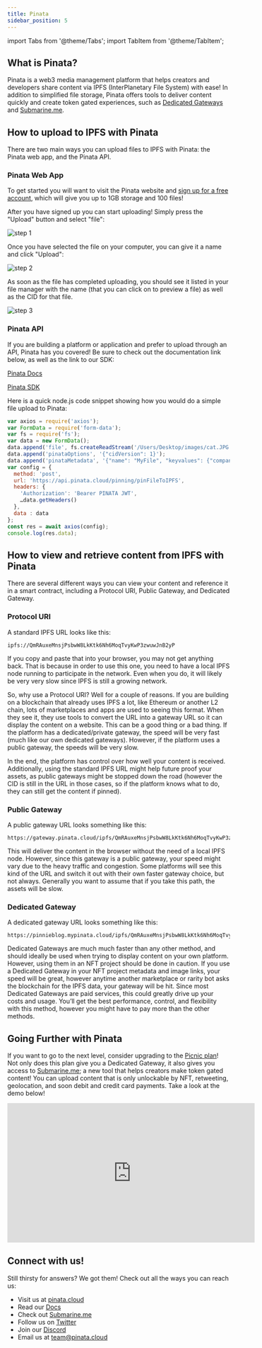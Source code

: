 ```yaml
---
title: Pinata
sidebar_position: 5
---
```


import Tabs from '@theme/Tabs';
import TabItem from '@theme/TabItem';

## What is Pinata?


Pinata is a web3 media management platform that helps creators and developers share content via IPFS (InterPlanetary File System) with ease! In addition to simplified file storage, Pinata offers tools to deliver content quickly and create token gated experiences, such as  [Dedicated Gateways](https://www.pinata.cloud/dedicated-gateways?utm_source=dev-docs&utm_medium=dev-docs&utm_campaign=&utm_content=shardeum)  and [ Submarine.me](http://submarine.me/?utm_source=dev-docs&utm_medium=dev-docs&utm_campaign=&utm_content=shardeum).

## How to upload to IPFS with Pinata


There are two main ways you can upload files to IPFS with Pinata: the Pinata web app, and the Pinata API.

### Pinata Web App


To get started you will want to visit the Pinata website and  [sign up for a free account](https://www.pinata.cloud/pricing?utm_source=dev-docs&utm_medium=dev-docs&utm_campaign=&utm_content=shardeum), which will give you up to 1GB storage and 100 files!

After you have signed up you can start uploading! Simply press the "Upload" button and select "file":

<img src="https://gateway.pinata.cloud/ipfs/QmNWiQyceu4eTQ9NJK7QEGtuYwPZw6UNcuR32x78UoqvpM/1.jpg" alt="step 1" />

Once you have selected the file on your computer, you can give it a name and click "Upload":

<img src="https://gateway.pinata.cloud/ipfs/QmNWiQyceu4eTQ9NJK7QEGtuYwPZw6UNcuR32x78UoqvpM/3.jpg" alt="step 2" />

As soon as the file has completed uploading, you should see it listed in your file manager with the name (that you can click on to preview a file) as well as the CID for that file.

<img src="https://gateway.pinata.cloud/ipfs/QmNWiQyceu4eTQ9NJK7QEGtuYwPZw6UNcuR32x78UoqvpM/4.jpg" alt="step 3" />

### Pinata API


If you are building a platform or application and prefer to upload through an API, Pinata has you covered! Be sure to check out the documentation link below, as well as the link to our SDK:

 [Pinata Docs](https://docs.pinata.cloud/?utm_source=dev-docs&utm_medium=dev-docs&utm_campaign=&utm_content=shardeum)

 [Pinata SDK](https://www.npmjs.com/package/@pinata/sdk)

Here is a quick node.js code snippet showing how you would do a simple file upload to Pinata:


<Tabs>
  <TabItem value="javascript" label="Javascript" default>

```js
var axios = require('axios');
var FormData = require('form-data');
var fs = require('fs');
var data = new FormData();
data.append('file', fs.createReadStream('/Users/Desktop/images/cat.JPG'));
data.append('pinataOptions', '{"cidVersion": 1}');
data.append('pinataMetadata', '{"name": "MyFile", "keyvalues": {"company": "Pinata"}}');
var config = {
  method: 'post',
  url: 'https://api.pinata.cloud/pinning/pinFileToIPFS',
  headers: {
    'Authorization': 'Bearer PINATA JWT',
    …data.getHeaders()
  },
  data : data
};
const res = await axios(config);
console.log(res.data);
```

  </TabItem>
</Tabs>

## How to view and retrieve content from IPFS with Pinata


There are several different ways you can view your content and reference it in a smart contract, including a Protocol URI, Public Gateway, and Dedicated Gateway.

### Protocol URI


A standard IPFS URL looks like this:

    ipfs://QmRAuxeMnsjPsbwW8LkKtk6Nh6MoqTvyKwP3zwuwJnB2yP

If you copy and paste that into your browser, you may not get anything back. That is because in order to use this one, you need to have a local IPFS node running to participate in the network. Even when you do, it will likely be very very slow since IPFS is still a growing network.

So, why use a Protocol URI? Well for a couple of reasons. If you are building on a blockchain that already uses IPFS a lot, like Ethereum or another L2 chain, lots of marketplaces and apps are used to seeing this format. When they see it, they use tools to convert the URL into a gateway URL so it can display the content on a website. This can be a good thing or a bad thing. If the platform has a dedicated/private gateway, the speed will be very fast (much like our own dedicated gateways). However, if the platform uses a public gateway, the speeds will be very slow.

In the end, the platform has control over how well your content is received. Additionally, using the standard IPFS URL might help future proof your assets, as public gateways might be stopped down the road (however the CID is still in the URL in those cases, so if the platform knows what to do, they can still get the content if pinned).

### Public Gateway


A public gateway URL looks something like this:

    https://gateway.pinata.cloud/ipfs/QmRAuxeMnsjPsbwW8LkKtk6Nh6MoqTvyKwP3zwuwJnB2yP

This will deliver the content in the browser without the need of a local IPFS node. However, since this gateway is a public gateway, your speed might vary due to the heavy traffic and congestion. Some platforms will see this kind of the URL and switch it out with their own faster gateway choice, but not always. Generally you want to assume that if you take this path, the assets will be slow.

### Dedicated Gateway


A dedicated gateway URL looks something like this:

    https://pinnieblog.mypinata.cloud/ipfs/QmRAuxeMnsjPsbwW8LkKtk6Nh6MoqTvyKwP3zwuwJnB2yP

Dedicated Gateways are much much faster than any other method, and should ideally be used when trying to display content on your own platform. However, using them in an NFT project should be done in caution. If you use a Dedicated Gateway in your NFT project metadata and image links, your speed will be great, however anytime another marketplace or rarity bot asks the blockchain for the IPFS data, your gateway will be hit. Since most Dedicated Gateways are paid services, this could greatly drive up your costs and usage. You’ll get the best performance, control, and flexibility with this method, however you might have to pay more than the other methods.

## Going Further with Pinata


If you want to go to the next level, consider upgrading to the [Picnic plan](https://pinata.cloud/pricing)! Not only does this plan give you a Dedicated Gateway, it also gives you access to [Submarine.me](https://submarine.me); a new tool that helps creators make token gated content! You can upload content that is only unlockable by NFT, retweeting, geolocation, and soon debit and credit card payments. Take a look at the demo below!

<iframe width="560" height="315" src="https://youtu.be/DTr896ca2PE" title="Pinata Pinning services" frameborder="0" allow="accelerometer; autoplay; clipboard-write; encrypted-media; gyroscope; picture-in-picture" allowfullscreen></iframe>


## Connect with us!


Still thirsty for answers? We got them! Check out all the ways you can reach us:

* Visit us at [pinata.cloud](https://pinata.cloud/?utm_source=dev-docs&utm_medium=dev-docs&utm_campaign=&utm_content=shardeum)
* Read our [Docs](https://docs.pinata.cloud/?utm_source=dev-docs&utm_medium=dev-docs&utm_campaign=&utm_content=shardeum)
* Check out [Submarine.me](https://submarine.me)
* Follow us on [Twitter](https://twitter.com/pinatacloud)
* Join our [Discord](https://discord.gg/pinata)
* Email us at team@pinata.cloud
